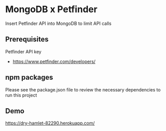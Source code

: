 # MongoDB x Petfinder
Insert Petfinder API into MongoDB to limit API calls

## Prerequisites
Petfinder API key
- https://www.petfinder.com/developers/

## npm packages
Please see the package.json file to review the necessary dependencies to run this project

## Demo
https://dry-hamlet-82290.herokuapp.com/
